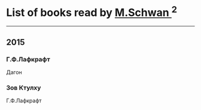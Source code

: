# List of books read by [M.Schwan ](https://plus.google.com/101892939810731181399)<sup>2</sup>
---

## 2015

### Г.Ф.Лафкрафт
Дагон


### Зов Ктулху
Г.Ф.Лафкрафт



